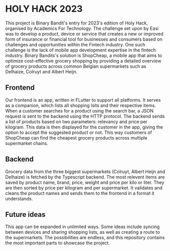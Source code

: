 # HOLY HACK 2023

This project is Binary Bandit's entry for 2023's edition of Holy Hack, organised by Academics For Technology. 
The challenge set upon by Easi was to develop a product, device or service that creates a new or improved form of insurance or financial tool for businesses and consumers based on challenges and opportunities within the Fintech industry. 
One such challenge is the lack of mobile app development expertise in the fintech industry.
Binary Bandits's solution is ShopCheap, a mobile app that aims to optimize cost-effective grocery shopping by providing a detailed overview of grocery products across common Belgian supermarkets such as Delhaize, Colruyt and Albert Heijn. 

## Frontend

Our frontend is an app, written in FLutter to support all platforms. It serves as a companion, which lists all shopping lsits and their respective items.
When a customer searches for a product using the search bar, a JSON request is sent to the backend using the HTTP protocol. The backend sends a list of products based on two parameters: relevancy and price per kilogram. 
This data is then displayed for the customer in the app, giving the option to accept the suggested product or not. This way customers of ShopCheap can find the cheapest grocery products across multiple supermarket chains.


## Backend 

Grocery data from the three biggest supermarkets (Colruyt, Albert Heijn and Delhaize) is fetched by the Typescript backend.
The most relevent items are saved by product name, brand, price, weight and price per kilo or liter. They are then sorted by price per kilogram and per supermarket. 
It validates and cleans the product names and sends them to the frontend in a format it understands.

## Future ideas

This app can be expanded in unlimited ways. Some ideas include syncing between devices and sharing shopping lists, as well as
creating a route to the supermarkets. The possibilities are endless, and this repository contains the most important parts to showcase the project.



